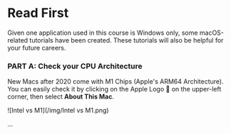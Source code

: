 #  Read First 

Given one application used in this course is Windows only, some macOS-related tutorials have been created. These tutorials will also be helpful for your future careers.

### PART A: Check your CPU Architecture

New Macs after 2020 come with M1 Chips (Apple's ARM64 Architecture). You can easily check it by clicking on the Apple Logo &#63743; on the upper-left corner, then select **About This Mac**.

![Intel vs M1](/img/Intel vs M1.png)

...
